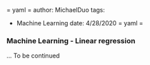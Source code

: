 = yaml =
author: MichaelDuo
tags:
  - Machine Learning
date: 4/28/2020
= yaml =
### Machine Learning - Linear regression

... To be continued
